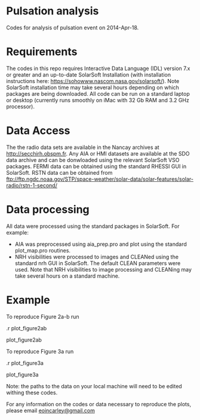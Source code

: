 # Pulsation analysis
Codes for analysis of pulsation event on 2014-Apr-18. 

# Requirements
The codes in this repo requires Interactive Data Language (IDL) version 7.x or greater and an up-to-date SolarSoft Installation (with installation instructions here: https://sohowww.nascom.nasa.gov/solarsoft/). Note SolarSoft installation time may take several hours depending on which packages are being downloaded. All code can be run on a standard laptop or desktop (currently runs smoothly on iMac with 32 Gb RAM and 3.2 GHz processor).

# Data Access

The the radio data sets are available in the Nancay archives at http://secchirh.obspm.fr. Any AIA or HMI datasets are available at the SDO data archive and can be donwloaded using the relevant SolarSoft VSO packages. FERMI data can be obtained using the standard RHESSI GUI in SolarSoft. RSTN data can be obtained from ftp://ftp.ngdc.noaa.gov/STP/space-weather/solar-data/solar-features/solar-radio/rstn-1-second/

# Data processing

All data were processed using the standard packages in SolarSoft. For example:

- AIA was preprocessed using aia_prep.pro and plot using the standard plot_map.pro routines.
- NRH visibilities were processed to images and CLEANed using the standard nrh GUI in SolarSoft. The default CLEAN parameters were used. Note that NRH visibilities to image processing and CLEANing may take several hours
on a standard machine.

# Example
To reproduce Figure 2a-b run

.r plot_figure2ab

plot_figure2ab

To reproduce Figure 3a run

.r plot_figure3a

plot_figure3a

Note: the paths to the data on your local machine will need to be edited withing these codes.


For any information on the codes or data necessary to reproduce the plots, please email eoincarley@gmail.com